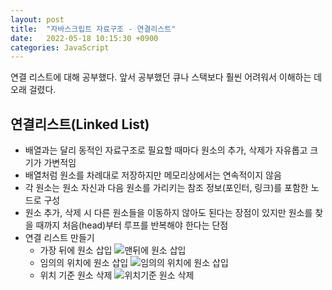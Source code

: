 ```yaml
---
layout: post
title:  "자바스크립트 자료구조 - 연결리스트"
date:   2022-05-18 10:15:30 +0900
categories: JavaScript
---
```


연결 리스트에 대해 공부했다. 앞서 공부했던 큐나 스택보다 훨씬 어려워서 이해하는 데 오래 걸렸다.  

## 연결리스트(Linked List)
- 배열과는 달리 동적인 자료구조로 필요할 때마다 원소의 추가, 삭제가 자유롭고 크기가 가변적임
- 배열처럼 원소를 차례대로 저장하지만 메모리상에서는 연속적이지 않음
- 각 원소는 원소 자신과 다음 원소를 가리키는 참조 정보(포인터, 링크)를 포함한 노드로 구성
- 원소 추가, 삭제 시 다른 원소들을 이동하지 않아도 된다는 장점이 있지만 원소를 찾을 때까지 처음(head)부터 루프를 반복해야 한다는 단점
- 연결 리스트 만들기
  - 가장 뒤에 원소 삽입
  ![맨뒤에 원소 삽입](https://user-images.githubusercontent.com/84063843/168937777-836945d3-265c-482c-bd4e-617306b38877.jpg)
  - 임의의 위치에 원소 삽입
  ![임의의 위치에 원소 삽입](https://user-images.githubusercontent.com/84063843/168937790-1e0ab1b5-21ba-46cc-82c2-66f5a9e3701d.jpg)
  - 위치 기준 원소 삭제
  ![위치기준 원소 삭제](https://user-images.githubusercontent.com/84063843/168937785-bac0a1e7-731f-44a2-99a2-5c8fd26949d8.jpg)